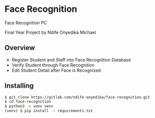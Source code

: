 # Face Recognition

Face Recognition PC

Final Year Project by Ndife Onyedika Michael

## Overview

-   Register Student and Staff into Face Recognition Database
-   Verify Student through Face Recognition
-   Edit Student Detail after Face is Recognized

## Installing

```bash
$ git clone https://gitlab.com/ndife-onyedika/face-recognition.git
$ cd face-recognition
$ python3 -m venv venv
(venv) $ pip install -r requirements.txt
```
